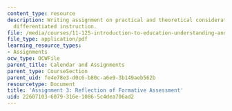 ```yaml
---
content_type: resource
description: Writing assignment on practical and theoretical considerations around
  differentiated instruction.
file: /media/courses/11-125-introduction-to-education-understanding-and-evaluating-education-spring-2009/226071036079316e10865c4dea706ad2_MIT11_125s09_assn_Assignment03.pdf
file_type: application/pdf
learning_resource_types:
- Assignments
ocw_type: OCWFile
parent_title: Calendar and Assignments
parent_type: CourseSection
parent_uid: fe4e78e3-d0c6-b80c-a6e9-3b149aeb562b
resourcetype: Document
title: 'Assignment 3: Reflection of Formative Assessment'
uid: 22607103-6079-316e-1086-5c4dea706ad2
---
```

